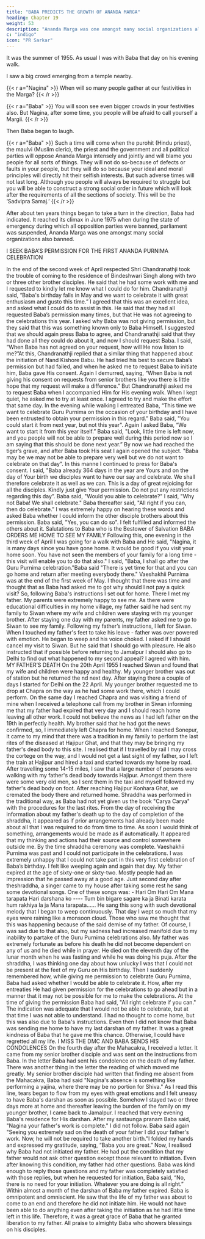 ```yaml
---
title: "BABA PREDICTS THE GROWTH OF ANANDA MARGA"
heading: Chapter 19
weight: 53
description: "Ananda Marga was one amongst many social organizations also banned"
c: "indigo"
icon: "PR Sarkar"
---
```



It was the summer of 1955. As usual I was with Baba that day on his evening walk. 

I saw a big crowd emerging from a temple nearby.

{{< r a="Nagina" >}}
When will so many people gather at our festivities in the Marga?
{{< /r >}}

{{< r a="Baba" >}}
You will soon see even bigger crowds in your festivities also. But Nagina, after some time, you people will be afraid to call yourself a Margii.
{{< /r >}}

Then Baba began to laugh.

{{< r a="Baba" >}}
Such a time will come when the purohit (Hindu priest), the maulvi
(Muslim cleric), the priest and the government and all political parties will oppose
Ananda Marga intensely and jointly and will blame you people for all sorts of things.
They will not do so-because of defects or faults in your people, but they will do so
because your ideal and moral principles will directly hit their selfish interests. But such
adverse times will not last long. Although you people will always be required to struggle
but you will be able to construct a strong social order in future which will look after the
requirements of all the sections of society. This will be the ‘Sadvipra Samaj.’
{{< /r >}}

After about ten years things began to take a turn in the direction, Baba had indicated. It reached its climax in June 1975
when during the state of emergency during which all opposition parties were banned,
parliament was suspended, Ananda Marga was one amongst many social organizations also banned.


I SEEK BABA’S PERMISSION FOR THE FIRST ANANDA PURNIMA CELEBRATION

In the end of the second week of April respected Shri Chandranathji took the
trouble of coming to the residence of Bindeshwari Singh along with two or three other
brother disciples. He said that he had some work with me and I requested to kindly let
me know what I could do for him.
Chandranathji said, “Baba's birthday falls in May and we want to celebrate it
with great enthusiasm and gusto this time.”
I agreed that this was an excellent idea, and asked what I could do to assist in
this. He said that they had all requested Baba’s permission many times, but that He
was not agreeing to the celebrations this year. I asked why Baba was not giving
permission, but they said that this was something known only to Baba Himself. I
suggested that we should again press Baba to agree, and Chandranathji said that they
had done all they could do about it, and now I should request Baba.
I said, “When Baba has not agreed on your request, how will He now listen to
me?”At this, Chandranathji replied that a similar thing that happened about the
initiation of Nand Kishore Babu. He had tried his best to secure Baba’s permission but
had failed, and when he asked me to request Baba to initiate him, Baba gave His
consent.
Again I demurred, saying, “When Baba is not giving his consent on requests
from senior brothers like you there is little hope that my request will make a difference.”
But Chandranathji asked me to request Baba when I accompanied Him for His
evening walk. When I kept quiet, he asked me to try at least once. I agreed to try and
make the effort that same day.
In the evening while walking I entreated Baba, “This time we want to celebrate
Guru Purnima on the occasion of your birthday and I have been entrusted to obtain
your permission in this regard.”
Baba said, "You could start it from next year, but not this year".
Again I asked Baba, “We want to start it from this year itself.”
Baba said, "Look, little time is left now, and you people will not be able to
prepare well during this period now so I am saying that this should be done next year.”
By now we had reached the tiger’s grave, and after Baba took His seat I again
opened the subject. "Baba may be we may not be able to prepare very well but we do
not want to celebrate on that day". In this manne I continued to press for Baba's
consent.
I said, "Baba already 364 days in the year are Yours and on the day of Your
birth we disciples want to have our say and celebrate. We shall therefore celebrate it as
well as we can. This is a day of great rejoicing for all the disciples. Kindly just give Your
permission. Do not put any restrictions regarding this day”.
Baba said, "Would you able to celebrate?"
I said, "Why not Baba! We shall celebrate."
Baba thereafter said, "All right if you can, then do celebrate.”
I was extremely happy on hearing these words and asked Baba whether I could
inform the other disciple brothers about this permission.
Baba said, "Yes, you can do so". I felt fulfilled and informed the others about it.
Salutations to Baba who is the Bestower of Salvation
BABA ORDERS ME HOME TO SEE MY FAMILY
Following this, one evening in the third week of April I was going for a walk with
Baba and He said, "Nagina, it is many days since you have gone home. It would be
good if you visit your home soon. You have not seen the members of your family for a
long time - this visit will enable you to do that also."
I said, "Baba, I shall go after the Guru Purnima celebration."Baba said "There is yet time for that and you can go home and return after
meeting everybody there."
Vaeshakhii Purnima was at the end of the first week of May. I thought that there
was time and thought that as Baba had asked me to got why should I not pay a quick
visit? So, following Baba's instructions I set out for home. There I met my father.
My parents were extremely happy to see me. As there were educational
difficulties in my home village, my father said he had sent my family to Siwan where my
wife and children were staying with my younger brother. After staying one day with my
parents, my father asked me to go to Siwan to see my family.
Following my father’s instructions, I left for Siwan. When I touched my father's
feet to take his leave - father was over powered with emotion. He began to weep and
his voice choked. I asked if I should cancel my visit to Siwan. But he said that I should
go with pleasure. He also instructed that if possible before returning to Jamalpur I
should also go to Delhi to find out what happened to my second appeal? I agreed with
him.
MY FATHER’S DEATH
On the 20th April 1955 I reached Siwan and found that my wife and children
were happy and healthy. My younger brother was out of station but he returned the
nd
next day. After staying there a couple of days I started for Delhi on the 22 April. My
younger brother requested me to drop at Chapra on the way as he had some work
there, which I could perform. On the same day I reached Chapra and was visiting a
friend of mine when I received a telephone call from my brother in Siwan informing me
that my father had expired that very day and I should reach home leaving all other
work. I could not believe the news as I had left father on the 19th in perfectly health. My
brother said that he had got the news confirmed, so, I immediately left Chapra for
home.
When I reached Sonepur, it came to my mind that there was a tradition in my
family to perform the last rites of the diseased at Hajipur Ghat, and that they may be
bringing my father's dead body to this site. I realised that if I travelled by rail I may
cross the cortege on the way, and I would not get a last sight of my father, so I left the
train at Hajipur and hired a taxi and started towards my home by road.
After travelling some 14-15 miles, I saw that a large number of persons were
walking with my father's dead body towards Hajipur. Amongst them there were some
very old men, so I sent them in the taxi and myself followed my father's dead body on
foot. After reaching Hajipur Konhara Ghat, we cremated the body there and returned
home. Shraddha was performed in the traditional way, as Baba had not yet given us
the book "Carya Carya" with the procedures for the last rites.
From the day of receiving the information about my father's death up to the day
of completion of the shraddha, it appeared as if prior arrangements had already been
made about all that I was required to do from time to time. As soon I would think of
something, arrangements would be made as if automatically. It appeared that my
thinking and actions had their source and control somewhere outside me.
By the time shraddha ceremony was complete. Vaeshakhii Purnima was past
and I could not participate in the celebrations. I was extremely unhappy that I could not
take part in this very first celebration of Baba’s birthday. I felt like weeping again and
again that day. My father expired at the age of sixty-one or sixty-two. Mostly people
had an impression that he passed away at a good age. Just second day after theshraddha, a singer came to my house after taking some rest he sang some devotional
songs. One of these songs was: -
Hari Om Hari Om
Mana tarapata Hari darshana ko ----
Tum bin bigare sagare ka ja
Binati karata hum rakhiya la ja
Mana tarapata......
He sang this song with such devotional melody that I began to weep
continuously. That day I wept so much that my eyes were raining like a monsoon cloud.
Those who saw me thought that this was happening because of the said demise of my
father. Of course, I was sad due to that also, but my sadness had increased manifold
due to my inability to partake of the Guru Purnima celebrations also.
My father was extremely fortunate as before his death he did not become
dependent on any of us and he died while in prayer. He died on the eleventh day of the
lunar month when he was fasting and while he was doing his puja.
After the shraddha, I was thinking one day about how unlucky I was that I could
not be present at the feet of my Guru on His birthday. Then I suddenly remembered
how, while giving me permission to celebrate Guru Purnima, Baba had asked whether I
would be able to celebrate it. How, after my entreaties He had given permission for the
celebrations to go ahead but in a manner that it may not be possible for me to make
the celebrations. At the time of giving the permission Baba had said, "All right celebrate
if you can."
The indication was adequate that I would not be able to celebrate, but at that
time I was not able to understand. I had no thought to come home, but this was also
due to Baba's instructions. Even then I did not know that Baba was sending me home
to have my last darshan of my father. It was a great kindness of Baba that he gave me
this chance. Otherwise, I could have regretted all my life.
I MISS THE DMC AND BABA SENDS HIS CONDOLENCES
On the fourth day after the Mahacakra, I received a letter. It came from my
senior brother disciple and was sent on the instructions from Baba. In the letter Baba
had sent his condolence on the death of my father. There was another thing in the
letter the reading of which moved me greatly.
My senior brother disciple had written that finding me absent from the
Mahacakra, Baba had said "Nagina's absence is something like performing a yajina,
where there may be no portion for Shiva." As I read this line, tears began to flow from
my eyes with great emotions and I felt uneasy to have Baba's darshan as soon as
possible.
Somehow I stayed two or three days more at home and thereafter leaving the
burden of the family on my younger brother, I came back to Jamalpur. I reached that
very evening Baba's residence for His darshan.
After my sastaunga pranam Baba said, "Nagina your father's work is complete."
I did not follow.
Baba said again "Seeing you extremely sad on the death of your father I did
your father's work. Now, he will not be required to take another birth."I folded my hands and expressed my gratitude, saying, “Baba you are great.”
Now, I realised why Baba had not initiated my father. He had put the condition
that my father would not ask other question except those relevant to initiation. Even
after knowing this condition, my father had other questions. Baba was kind enough to
reply those questions and my father was completely satisfied with those replies, but
when he requested for initiation, Baba said, “No, there is no need for your initiation.
Whatever you are doing is all right.”
Within almost a month of the darshan of Baba my father expired. Baba is
omnipotent and omniscient. He saw that the life of my father was about to come to an
end and therefore he did not initiate him. He would not have been able to do anything
even after taking the initiation as he had little time left in this life. Therefore, it was a
great grace of Baba that he granted liberation to my father. All praise to almighty Baba
who showers blessings on his disciples.

